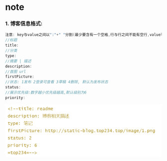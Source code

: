 <!--title: readme
description: 博客相关描述
type: 笔记
firstPicture: http://static-blog.top234.top/image/1.png
status: 2
priority: 6
=top234=-->



# note

### 1. 博客信息格式:

```java
注意: key与value之间以":"+" "分割(最少要含有一个空格,行与行之间不能有空行,value不能含有换行)
//标题
title: 
//分类
type: 
//摘要 | 描述
description: 
//首图 url
firstPicture: 
//状态: 1发布 2登录可查看 3草稿 4删除, 默认为发布状态
status: 
//展示优先级:数字越小优先级越高,默认级别为6
priority: 
```

![1618459921035](pic/1618459921035.png)